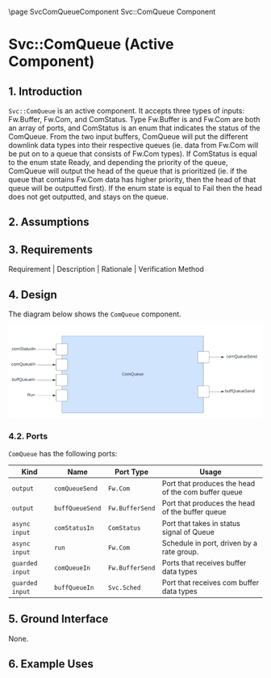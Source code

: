 \page SvcComQueueComponent Svc::ComQueue Component
# Svc::ComQueue (Active Component)

## 1. Introduction

`Svc::ComQueue` is an active component. 
It accepts three types of inputs: Fw.Buffer, Fw.Com, and ComStatus. 
Type Fw.Buffer is and Fw.Com are both an array of ports, and ComStatus is an enum
that indicates the status of the ComQueue. 
From the two input buffers, ComQueue will put the different downlink data types 
into their respective queues (ie. data from Fw.Com will be put on to a queue that 
consists of Fw.Com types). 
If ComStatus is equal to the enum state Ready, and depending the priority of the queue, 
ComQueue will output the head of the queue that is prioritized (ie. 
if the queue that contains Fw.Com data has higher priority, then the head of that
queue will be outputted first).
If the enum state is equal to Fail then the head does not get outputted, and stays on 
the queue. 


## 2. Assumptions

## 3. Requirements

Requirement | Description | Rationale | Verification Method

## 4. Design
The diagram below shows the `ComQueue` component.

<div>
<img src="img/ComQueue.png" width=700/>
</div>

### 4.2. Ports
`ComQueue` has the following ports:

| Kind            | Name            | Port Type       | Usage                                               |
|-----------------|-----------------|-----------------|-----------------------------------------------------|
| `output`        | `comQueueSend`  | `Fw.Com`        | Port that produces the head of the com buffer queue |
| `output`        | `buffQueueSend` | `Fw.BufferSend` | Port that produces the head of the buffer queue     |
| `async input`   | `comStatusIn`   | `ComStatus`     | Port that takes in status signal of Queue           |
| `async input`   | `run`           | `Fw.Com`        | Schedule in port, driven by a rate group.           |
| `guarded input` | `comQueueIn`    | `Fw.BufferSend` | Ports that receives buffer data types               |
| `guarded input` | `buffQueueIn`   | `Svc.Sched`     | Port that receives com buffer data types            |

## 5. Ground Interface

None.

## 6. Example Uses